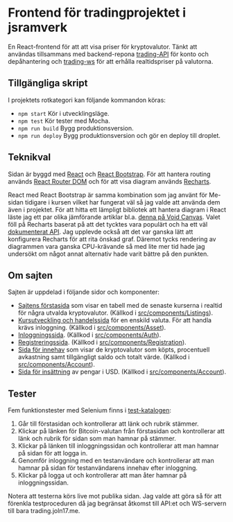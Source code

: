 # Frontend för tradingprojektet i jsramverk
En React-frontend för att att visa priser för kryptovalutor. Tänkt att användas tillsammans med backend-repona [trading-API](https://github.com/joln17/trading-api) för konto och depåhantering och [trading-ws](https://github.com/joln17/trading-ws) för att erhålla realtidspriser på valutorna.

## Tillgängliga skript
I projektets rotkategori kan följande kommandon köras:

* `npm start` Kör i utvecklingsläge.
* `npm test` Kör tester med Mocha.
* `npm run build` Bygg produktionsversion.
* `npm run deploy` Bygg produktionsversion och gör en deploy till droplet.

## Teknikval
Sidan är byggd med [React](https://www.npmjs.com/package/react) och [React Bootstrap](https://www.npmjs.com/package/react-bootstrap). För att hantera routing används [React Router DOM](https://www.npmjs.com/package/react-router-dom) och för att visa diagram används [Recharts](https://www.npmjs.com/package/recharts).

React med React Bootstrap är samma kombination som jag använt för Me-sidan tidigare i kursen vilket har fungerat väl så jag valde att använda dem även i projektet. För att hitta ett lämpligt bibliotek att hantera diagram i React läste jag ett par olika jämförande artiklar bl.a. [denna på Void Canvas](http://voidcanvas.com/top-10-react-graph-chart-libraries-with-demo/). Valet föll på Recharts baserat på att det tycktes vara populärt och ha ett väl [dokumenterat API](http://recharts.org/en-US/api). Jag upplevde också att det var ganska lätt att konfigurera Recharts för att rita önskad graf. Däremot tycks rendering av diagrammen vara ganska CPU-krävande så med lite mer tid hade jag undersökt om något annat alternativ hade varit bättre på den punkten.

## Om sajten
Sajten är uppdelad i följande sidor och komponenter:
* [Sajtens förstasida](https://trading.joln17.me/) som visar en tabell med de senaste kurserna i realtid för några utvalda kryptovalutor. (Källkod i [src/components/Listings](https://github.com/joln17/trading-react/tree/master/src/components/Listings)).
* [Kursutveckling och handelssida](https://trading.joln17.me/asset/bitcoin) för en enskild valuta. För att handla krävs inloggning. (Källkod i [src/components/Asset](https://github.com/joln17/trading-react/tree/master/src/components/Asset)).
* [Inloggningssida](https://trading.joln17.me/login). (Källkod i [src/components/Auth](https://github.com/joln17/trading-react/tree/master/src/components/Auth)).
* [Registreringssida](https://trading.joln17.me/register). (Källkod i [src/components/Registration](https://github.com/joln17/trading-react/tree/master/src/components/Registration)).
* [Sida för innehav](https://trading.joln17.me/holdings) som visar de kryptovalutor som köpts, procentuell avkastning samt tillgängligt saldo och totalt värde. (Källkod i [src/components/Account](https://github.com/joln17/trading-react/tree/master/src/components/Account)).
* [Sida för insättning](https://trading.joln17.me/deposit) av pengar i USD. (Källkod i [src/components/Account](https://github.com/joln17/trading-react/tree/master/src/components/Account)).

## Tester
Fem funktionstester med Selenium finns i [test-katalogen](https://github.com/joln17/trading-react/tree/master/test):

1. Går till förstasidan och kontrollerar att länk och rubrik stämmer.
2. Klickar på länken för Bitcoin-valutan från förstasidan och kontrollerar att länk och rubrik för sidan som man hamnar på stämmer.
3. Klickar på länken till inloggningssidan och kontrollerar att man hamnar på sidan för att logga in.
4. Genomför inloggning med en testanvändare och kontrollerar att man hamnar på sidan för testanvändarens innehav efter inloggning.
5. Klickar på logga ut och kontrollerar att man åter hamnar på inloggningssidan.

Notera att testerna körs live mot publika sidan. Jag valde att göra så för att förenkla testproceduren då jag begränsat åtkomst till API:et och WS-servern till bara trading.joln17.me.
